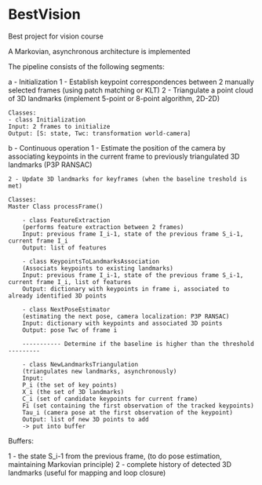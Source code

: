 # BestVision
Best project for vision course

A Markovian, asynchronous architecture is implemented


The pipeline consists of the following segments:

a - Initialization
    1 - Establish keypoint correspondences between 2 manually selected frames (using patch matching or KLT)
    2 - Triangulate a point cloud of 3D landmarks (implement 5-point or 8-point algorithm, 2D-2D)

    Classes:
    - class Initialization
    Input: 2 frames to initialize
    Output: [S: state, Twc: transformation world-camera]


b - Continuous operation
    1 - Estimate the position of the camera by associating keypoints in the current frame to previously triangulated 3D landmarks (P3P RANSAC)

    2 - Update 3D landmarks for keyframes (when the baseline treshold is met) 

    Classes:
    Master Class processFrame()

        - class FeatureExtraction
        (performs feature extraction between 2 frames)
        Input: previous frame I_i-1, state of the previous frame S_i-1, current frame I_i
        Output: list of features

        - class KeypointsToLandmarksAssociation
        (Associats keypoints to existing landmarks)
        Input: previous frame I_i-1, state of the previous frame S_i-1, current frame I_i, list of features
        Output: dictionary with keypoints in frame i, associated to already identified 3D points 

        - class NextPoseEstimator
        (estimating the next pose, camera localization: P3P RANSAC)
        Input: dictionary with keypoints and associated 3D points 
        Output: pose Twc of frame i

        ----------- Determine if the baseline is higher than the threshold ---------

        - class NewLandmarksTriangulation
        (triangulates new landmarks, asynchronously)
        Input: 
        P_i (the set of key points)
        X_i (the set of 3D landmarks)
        C_i (set of candidate keypoints for current frame)
        Fi (set containing the first observation of the tracked keypoints)
        Tau_i (camera pose at the first observation of the keypoint)
        Output: list of new 3D points to add
        -> put into buffer


Buffers: 

1 - the state S_i-1 from the previous frame, (to do pose estimation, maintaining Markovian principle)
2 - complete history of detected 3D landmarks (useful for mapping and loop closure)
